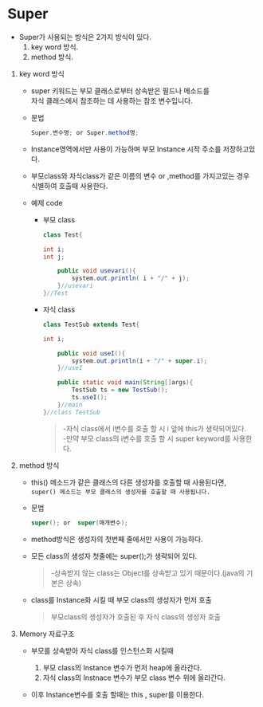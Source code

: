 Super
===

* Super가 사용되는 방식은 2가지 방식이 있다.
    1. key word 방식.
    2. method 방식.

1. key word 방식

    * super 키워드는 부모 클래스로부터 상속받은 필드나 메소드를<br>
     자식 클래스에서 참조하는 데 사용하는 참조 변수입니다.

    * 문법
        ```java
        Super.변수명; or Super.method명;
        ```
    * Instance영역에서만 사용이 가능하며 부모 Instance 시작 주소를 저장하고있다.

    * 부모class와 자식class가 같은 이름의 변수 or ,method를 가지고있는 경우 <br> 식별하여 호출때 사용한다.

    * 예제 code

        * 부모 class
            ```java
            class Test{

            int i;
            int j;

                public void usevari(){
                    system.out.println( i + "/" + j);
                }//usevari
            }//Test
            ```
        * 자식 class
            ```java
            class TestSub extends Test{

            int i;

                public void useI(){
                    system.out.println(i + "/" + super.i);
                }//useI

                public static void main(String[]args){
                    TestSub ts = new TestSub();
                    ts.useI();
                }//main
            }//class TestSub
            ```
            > -자식 class에서 i변수를 호출 할 시 i 앞에 this가 생략되어있다.<br>
                -만약 부모 class의 i변수를 호출 할 시 super keyword를 사용한다.

2. method 방식

    * this() 메소드가 같은 클래스의 다른 생성자를 호출할 때 사용된다면,<br>
     `super() 메소드는 부모 클래스의 생성자를 호출할 때 사용됩니다.`

    * 문법
        ```java
        super(); or  super(매개변수);
        ```

    * method방식은 생성자의 첫번째 줄에서만 사용이 가능하다.

    * 모든 class의 생성자 첫줄에는 super();가 생략되어 있다.
        >-상속받지 않는 class는 Object를 상속받고 있기 때문이다.(java의 기본은 상속)

    * class를 Instance화 시킬 때 부모 class의 생성자가 먼저 호출
        > 부모class의 생성자가 호출된 후 자식 class의 생성자 호출

3. Memory 자료구조

    * 부모를 상속받아 자식 class를 인스턴스화 시킬때
        1. 부모 class의 Instance 변수가 먼저 heap에 올라간다.
        2. 자식 class의 Instnace 변수가 부모 class 변수 위에 올라간다.

    * 이후 Instance변수를 호출 할때는 this , super를 이용한다.